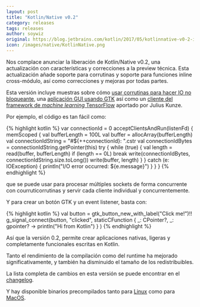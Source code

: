 ```yaml
---
layout: post
title: "Kotlin/Native v0.2"
category: releases
tags: releases
author: soywiz
original: https://blog.jetbrains.com/kotlin/2017/05/kotlinnative-v0-2-is-out/
icon: /images/native/KotlinNative.png
---
```


Nos complace anunciar la liberación de Kotlin/Native v0.2, una actualización con características y correcciones a la preview técnica. Esta actualización añade soporte para corrutinas y soporte para funciones inline cross-módulo, así como correcciones y mejoras por todas partes.

Esta versión incluye muestras sobre cómo [usar corrutinas para hacer IO no bloqueante](https://github.com/JetBrains/kotlin-native/tree/master/samples/nonBlockingEchoServer), una [aplicación GUI usando GTK](https://github.com/JetBrains/kotlin-native/tree/master/samples/gtk) así como un [cliente del framework de *machine learning* TensorFlow](https://github.com/JetBrains/kotlin-native/tree/master/samples/tensorflow) aportado por Julius Kunze.

Por ejemplo, el código es tan fácil como:

{% highlight kotlin %}
var connectionId = 0
acceptClientsAndRun(listenFd) {
  memScoped {
    val bufferLength = 100L
    val buffer = allocArray<ByteVar>(bufferLength)
    val connectionIdString = "#${++connectionId}: ".cstr
    val connectionIdBytes = connectionIdString.getPointer(this)
    try {
      while (true) {
        val length = read(buffer, bufferLength)
        if (length == 0L) break
        write(connectionIdBytes, connectionIdString.size.toLong())
        write(buffer, length)
      }
    } catch (e: IOException) {
      println("I/O error occurred: ${e.message}")
    }
  }
}
{% endhighlight %}

que se puede usar para procesar múltiples sockets de forma concurrente con courruticorrutinas y servir cada cliente individual y concurrentemente.

Y para crear un botón GTK y un event listener, basta con:

{% highlight kotlin %}
val button = gtk_button_new_with_label("Click me!")!!
g_signal_connect(button, "clicked",
   staticCFunction { _: CPointer<GtkWidget>?, _: gpointer? -> println("Hi from Kotlin") }
)
{% endhighlight %}

Así que la versión 0.2, permite crear aplicaciones nativas, ligeras y completamente funcionales escritas en Kotlin.

Tanto el rendimiento de la compilación como del runtime ha mejorado significativamente, y también ha disminuido el tamaño de los redistribuibles.

La lista completa de cambios en esta versión se puede encontrar en el [changelog](https://github.com/JetBrains/kotlin-native/blob/v0.2.0/CHANGELOG.md).

Y hay disponible binarios precompilados tanto para [Linux](http://download.jetbrains.com/kotlin/native/kotlin-native-linux-0.2.tar.gz) como para [MacOS](http://download.jetbrains.com/kotlin/native/kotlin-native-macos-0.2.tar.gz).
